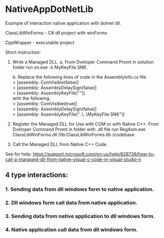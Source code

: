 # NativeAppDotNetLib

Example of interaction native application with dotnet dll.

ClassLibWinForms - C# dll project with winForms

CppWrapper - executable project  

Short instruction:
  1. Write a Managed DLL.
      a. From Dveloper Command Promt in solution folder run sn.exe -k MyKeyFile.SNK.
      
      b. Replace the following lines of code in the AssemblyInfo.cs file  
         > [assembly: ComVisible(false)]  
         > [assembly: AssemblyDelaySign(false)]  
         > [assembly: AssemblyKeyFile("")]    
         with the following.  
         > [assembly: ComVisible(true)]   
         > [assembly: AssemblyDelaySign(false)]   
         > [assembly: AssemblyKeyFile("..\\..\\MyKeyFile.SNK")]  
  
  2. Register the Managed DLL for Use with COM or with Native C++.
      From Dveloper Command Promt in folder with .dll file run RegAsm.exe ClassLibWinForms.dll /tlb:ClassLibWinForms.tlb /codebase
  3. Call the Managed DLL from Native C++ Code.
  
  See for help: https://support.microsoft.com/en-us/help/828736/how-to-call-a-managed-dll-from-native-visual-c-code-in-visual-studio-n 

## 4 type interactions:
### 1. Sending data from dll windows form to native application. 
### 2. Dll windows form call data from native application.
### 3. Sending data from native application to dll windows form.
### 4. Native application call data from dll windows form.
